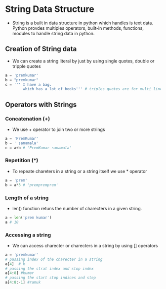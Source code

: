 # String Data Structure  
- String is a built in data structure in python which handles is text data. Python provdes multiples operators, built-in methods, functions, modules to handle string data in python. 

## Creation of String data
- We can create a string literal by just by using single quotes, double or tripple quotes
```python
a = 'premkumar' 
b = "premkumar"
c = ''' I have a bag.
        which has a lot of books''' # triples quotes are for multi line text
```
## Operators with Strings
### Concatenation (+)
- We use + operator to join two or more strings
```python 
a = 'PremKumar'
b = ' sanamala'
c = a+b # 'PremKumar sanamala'
```
### Repetition (*)
- To repeate chareters in a string or a string itself we use * operator
```python
a = 'prem'
b = a*3 # 'prempremprem'
```

### Length of a string 
- len() function retuns the number of charecters in a given string. 
```python
a = len('prem kumar')
a # 10
```

### Accessing a string 
- We can access charecter or charecters in a string by using [] operators
```python
a = 'premkumar'
# passing index of the charecter in a string
a[4]  # k
# passing the strat index and stop index 
a[4:8] #kumar
# passing the start stop indices and step 
a[4:8:-1] #ramuk 

```



